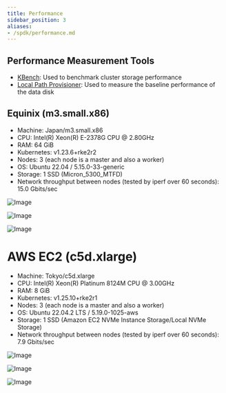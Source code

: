 ```yaml
---
title: Performance
sidebar_position: 3
aliases:
- /spdk/performance.md
---
```


## Performance Measurement Tools

- [KBench](https://github.com/yasker/kbench): Used to benchmark cluster storage performance
- [Local Path Provisioner](https://github.com/rancher/local-path-provisioner): Used to measure the baseline performance of the data disk

## Equinix (m3.small.x86)

- Machine: Japan/m3.small.x86
- CPU: Intel(R) Xeon(R) E-2378G CPU @ 2.80GHz
- RAM: 64 GiB
- Kubernetes: v1.23.6+rke2r2
- Nodes: 3 (each node is a master and also a worker)
- OS: Ubuntu 22.04 / 5.15.0-33-generic
- Storage: 1 SSD (Micron_5300_MTFD)
- Network throughput between nodes (tested by iperf over 60 seconds): 15.0 Gbits/sec

![Image](/img/diagrams/v2-data-engine/equinix-iops.svg)

![Image](/img/diagrams/v2-data-engine/equinix-bw.svg)

![Image](/img/diagrams/v2-data-engine/equinix-latency.svg)

# AWS EC2 (c5d.xlarge)

- Machine: Tokyo/c5d.xlarge
- CPU: Intel(R) Xeon(R) Platinum 8124M CPU @ 3.00GHz
- RAM: 8 GiB
- Kubernetes: v1.25.10+rke2r1
- Nodes: 3 (each node is a master and also a worker)
- OS: Ubuntu 22.04.2 LTS / 5.19.0-1025-aws
- Storage: 1 SSD (Amazon EC2 NVMe Instance Storage/Local NVMe Storage)
- Network throughput between nodes (tested by iperf over 60 seconds): 7.9 Gbits/sec

![Image](/img/diagrams/v2-data-engine/aws-c5d-xlarge-iops.svg)

![Image](/img/diagrams/v2-data-engine/aws-c5d-xlarge-bw.svg)

![Image](/img/diagrams/v2-data-engine/aws-c5d-xlarge-latency.svg)
